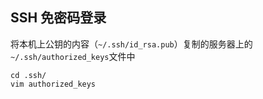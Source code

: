 ## SSH 免密码登录
将本机上公钥的内容（`~/.ssh/id_rsa.pub`）复制的服务器上的 ` ~/.ssh/authorized_keys`文件中
```
cd .ssh/
vim authorized_keys
```
